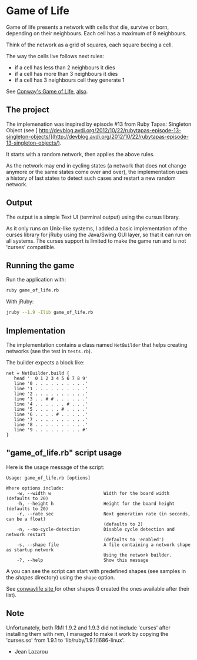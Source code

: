 Game of Life
============

Game of life presents a network with cells that die, survive or born, depending
on their neighbours. Each cell has a maximum of 8 neighbours. 

Think of the network as a grid of squares, each square beeing a cell.

The way the cells live follows next rules:
- if a cell has less than 2 neighbours it dies
- if a cell has more than 3 neighbours it dies
- if a cell has 3 neighbours cell they generate 1

See [Conway's Game of Life](http://en.wikipedia.org/wiki/Conway's_Game_of_Life), 
[also](http://www.tech.org/~stuart/life/rules.html).

The project
-----------

The implemenation was inspired by episode #13 from Ruby Tapas: Singleton Object 
(see [ http://devblog.avdi.org/2012/10/22/rubytapas-episode-13-singleton-objects/](http://devblog.avdi.org/2012/10/22/rubytapas-episode-13-singleton-objects/).

It starts with a random network, then applies the above rules.

As the network may end in cycling states (a network that does not change anymore
or the same states come over and over), the implementation uses a history of 
last states to detect such cases and restart a new random network.

## Output

The output is a simple Text UI (terminal output) using the cursus library.

As it only runs on Unix-like systems, I added a basic implementation of the 
curses library for jRuby using the Java/Swing GUI layer, so that it can run
on all systems. The curses support is limited to make the game run and is 
not 'curses' compatible.

## Running the game

Run the application with:

```bash
ruby game_of_life.rb
```
  
With jRuby:

```bash
jruby --1.9 -Ilib game_of_life.rb
```

## Implementation

The implementation contains a class named `NetBuilder` that helps
creating networks (see the test in `tests.rb`).

The builder expects a block like:

    net = NetBuilder.build {
       head '  0 1 2 3 4 5 6 7 8 9'
       line '0 . . . . . . . . . .'
       line '1 . . . . . . . . . .'
       line '2 . . . . . . . . . .'
       line '3 . . # # . . . . . .'
       line '4 . . . . . . # . . .'
       line '5 . . . . . # . . . .'
       line '6 . . . . # . . . . .'
       line '7 . . . . . . . . . .'
       line '8 . . . . . . . . . .'
       line '9 . . . . . . . . . #'
    }

## "game_of_life.rb" script usage

Here is the usage message of the script:

    Usage: game_of_life.rb [options]

    Where options include:
        -w, --width w                    Width for the board width (defaults to 20)
        -h, --height h                   Height for the board height (defaults to 20)
        -r, --rate sec                   Next generation rate (in seconds, can be a float)
                                         (defaults to 2)
        -n, --no-cycle-detection         Disable cycle detection and network restart
                                         (defaults to 'enabled')
        -s, --shape file                 A file containing a network shape as startup network
                                         Using the network builder.
        -?, --help                       Show this message

A you can see the script can start with predefined shapes (see samples in
the _shapes_ directory) using the `shape` option.

See [conwaylife site ](http://www.conwaylife.com/wiki/List_of_common_oscillators) for
other shapes (I created the ones available after their list).

## Note

Unfortunately, both RMI 1.9.2 and 1.9.3 did not include 'curses' after
installing them with rvm, I managed to make it work by copying the 
'curses.so' from 1.9.1 to 'lib/ruby/1.9.1/i686-linux'.

- Jean Lazarou
